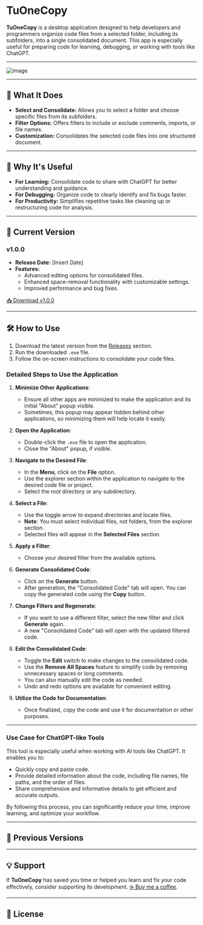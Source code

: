 # TuOneCopy

**TuOneCopy** is a desktop application designed to help developers and programmers organize code files from a selected folder, including its subfolders, into a single consolidated document. This app is especially useful for preparing code for learning, debugging, or working with tools like ChatGPT.

---
<!--![Screenshot (2552)](https://github.com/user-attachments/assets/bca6010d-df02-46e4-bec4-1eed84c6e891)-->

![image](https://github.com/user-attachments/assets/33d6ba6a-7a2a-45c5-afc2-7f348c986f17)

---

## 📌 **What It Does**

- **Select and Consolidate:** Allows you to select a folder and choose specific files from its subfolders.
- **Filter Options:** Offers filters to include or exclude comments, imports, or file names.
- **Customization:** Consolidates the selected code files into one structured document.

---

## 🎯 **Why It's Useful**

- **For Learning:** Consolidate code to share with ChatGPT for better understanding and guidance.
- **For Debugging:** Organize code to clearly identify and fix bugs faster.
- **For Productivity:** Simplifies repetitive tasks like cleaning up or restructuring code for analysis.

---

## 🌟 **Current Version**

### **v1.0.0**

- **Release Date:** [Insert Date]
- **Features:**
  - Advanced editing options for consolidated files.
  - Enhanced space-removal functionality with customizable settings.
  - Improved performance and bug fixes.

<!--[📥 Download v1.0.0](https://github.com/markspectorpro/tuonecopy-release/releases/tag/v1.0.0/TuOneCopy_v1.0.0.exe)-->

[📥 Download v1.0.0](https://github.com/markspectorpro/tuonecopy-release/releases/download/v1.0.0/TuOneCopy_v1.0.0.exe)

---

## 🛠️ **How to Use**

1. Download the latest version from the [Releases](https://github.com/markspectorpro/tuonecopy-release/releases/tag/v1.0.0) section.
2. Run the downloaded `.exe` file.
3. Follow the on-screen instructions to consolidate your code files.

### **Detailed Steps to Use the Application**

1. **Minimize Other Applications**:  
   - Ensure all other apps are minimized to make the application and its initial "About" popup visible.  
   - Sometimes, this popup may appear hidden behind other applications, so minimizing them will help locate it easily.  

2. **Open the Application**:  
   - Double-click the `.exe` file to open the application.  
   - Close the "About" popup, if visible.  

3. **Navigate to the Desired File**:  
   - In the **Menu**, click on the **File** option.  
   - Use the explorer section within the application to navigate to the desired code file or project.  
   - Select the root directory or any subdirectory.  

4. **Select a File**:  
   - Use the toggle arrow to expand directories and locate files.  
   - **Note**: You must select individual files, not folders, from the explorer section.  
   - Selected files will appear in the **Selected Files** section.  

5. **Apply a Filter**:  
   - Choose your desired filter from the available options.  

6. **Generate Consolidated Code**:  
   - Click on the **Generate** button.  
   - After generation, the "Consolidated Code" tab will open. You can copy the generated code using the **Copy** button.  

7. **Change Filters and Regenerate**:  
   - If you want to use a different filter, select the new filter and click **Generate** again.  
   - A new "Consolidated Code" tab will open with the updated filtered code.  

8. **Edit the Consolidated Code**:  
   - Toggle the **Edit** switch to make changes to the consolidated code.  
   - Use the **Remove All Spaces** feature to simplify code by removing unnecessary spaces or long comments.  
   - You can also manually edit the code as needed.  
   - Undo and redo options are available for convenient editing.  

9. **Utilize the Code for Documentation**:  
   - Once finalized, copy the code and use it for documentation or other purposes.  

---

### **Use Case for ChatGPT-like Tools**

This tool is especially useful when working with AI tools like ChatGPT. It enables you to:  

- Quickly copy and paste code.  
- Provide detailed information about the code, including file names, file paths, and the order of files.  
- Share comprehensive and informative details to get efficient and accurate outputs.  

By following this process, you can significantly reduce your time, improve learning, and optimize your workflow.  


---

## 📜 **Previous Versions**

<!--
### **v1.1.0**
- **Features:**
  - Added undo and redo functionality.
  - Minor UI improvements.
- [📥 Download v1.1.0](https://github.com/YourUsername/TuOneCopy/releases/download/v1.1.0/TuOneCopy_v1.1.0.exe)

### **v1.0.0**
- **Features:**
  - Initial release with basic functionality.
- [📥 Download v1.0.0](https://github.com/YourUsername/TuOneCopy/releases/download/v1.0.0/TuOneCopy_v1.0.0.exe)
-->

---

## 💡 **Support**

If **TuOneCopy** has saved you time or helped you learn and fix your code effectively, consider supporting its development. [☕ Buy me a coffee](https://www.buymeacoffee.com/YourPage).

---

## 📜 **License**

<!--This project is licensed under the [MIT License](LICENSE).-->

